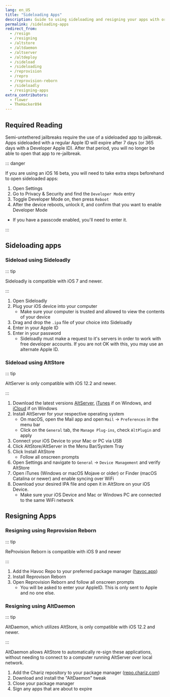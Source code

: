 ```yaml
---
lang: en_US
title: "Sideloading Apps"
description: Guide to using sideloading and resigning your apps with or without a computer
permalink: /sideloading-apps
redirect_from:
  - /resign
  - /resigning
  - /altstore
  - /altdaemon
  - /altserver
  - /altdeploy
  - /sideload
  - /sideloading
  - /reprovision
  - /repro
  - /reprovision-reborn
  - /sideloadly
  - /resigning-apps
extra_contributors:
  - flower
  - TheHacker894
---
```


## Required Reading

Semi-untethered jailbreaks require the use of a sideloaded app to jailbreak. Apps sideloaded with a regular Apple ID will expire after 7 days (or 365 days with a Developer Apple ID). After that period, you will no longer be able to open that app to re-jailbreak.

::: danger

If you are using an iOS 16 beta, you will need to take extra steps beforehand to open sideloaded apps:

1. Open Settings
1. Go to Privacy & Security and find the `Developer Mode` entry
1. Toggle Developer Mode on, then press `Reboot`
1. After the device reboots, unlock it, and confirm that you want to enable Developer Mode
  - If you have a passcode enabled, you'll need to enter it.

:::

## Sideloading apps

### Sideload using Sideloadly

::: tip

Sideloadly is compatible with iOS 7 and newer.

:::

1. Open Sideloadly
1. Plug your iOS device into your computer
    - Make sure your computer is trusted and allowed to view the contents of your device
1. Drag and drop the `.ipa` file of your choice into Sideloadly
1. Enter in your Apple ID
1. Enter in your password
    - Sideloadly must make a request to it's servers in order to work with free developer accounts. If you are not OK with this, you may use an alternate Apple ID.

### Sideload using AltStore

<!--I will add AltStore 1.5 soon don't worry-->

::: tip

AltServer is only compatible with iOS 12.2 and newer.

:::

1. Download the latest versions [AltServer](http://altstore.io/), [iTunes](https://www.apple.com/itunes/download/win32) if on Windows, and [iCloud](https://secure-appldnld.apple.com/windows/061-91601-20200323-974a39d0-41fc-4761-b571-318b7d9205ed/iCloudSetup.exe) if on Windows
1. Install AltServer for your respective operating system
    - On macOS, open the Mail app and open `Mail` -> `Preferences` in the menu bar
    - Click on the `General` tab, the `Manage Plug-ins`, check `AltPlugin` and apply
1. Connect your iOS Device to your Mac or PC via USB
1. Click AltStore/AltServer in the Menu Bar/System Tray
1. Click Install AltStore
    - Follow all onscreen prompts
1. Open Settings and navigate to `General` -> `Device Management` and verify AltStore
1. Open iTunes (Windows or macOS Mojave or older) or Finder (macOS Catalina or newer) and enable syncing over WiFi
1. Download your desired IPA file and open it in AltStore on your iOS Device.
    - Make sure your iOS Device and Mac or Windows PC are connected to the same WiFi network

## Resigning Apps

### Resigning using Reprovision Reborn

::: tip

ReProvision Reborn is compatible with iOS 9 and newer

:::

1. Add the Havoc Repo to your preferred package manager ([havoc.app](https://havoc.app/))
1. Install Reprovison Reborn
1. Open Reprovision Reborn and follow all onscreen prompts
    - You will be asked to enter your AppleID. This is only sent to Apple and no one else.

### Resigning using AltDaemon

::: tip

AltDaemon, which utilizes AltStore, is only compatible with iOS 12.2 and newer.

:::

AltDaemon allows AltStore to automatically re-sign these applications, without needing to connect to a computer running AltServer over local network.

1. Add the Chariz repository to your package manager ([repo.chariz.com](https://repo.chariz.com/))
1. Download and install the "AltDaemon" tweak
1. Close your package manager
1. Sign any apps that are about to expire
